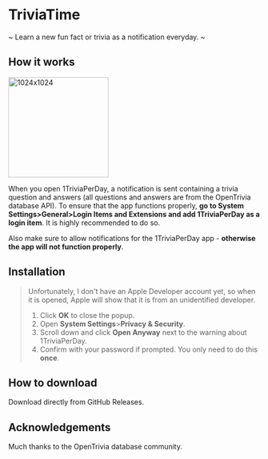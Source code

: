 # TriviaTime

 ~ Learn a new fun fact or trivia as a notification everyday. ~

## How it works

<img width="200" height="200" alt="1024x1024" src="https://github.com/user-attachments/assets/6fcef98d-7833-42cf-97c0-556d2ede0cca" />

When you open 1TriviaPerDay, a notification is sent containing a trivia question and answers (all questions and answers are from the OpenTrivia database API).
To ensure that the app functions properly, **go to System Settings>General>Login Items and Extensions and add 1TriviaPerDay as a login item**. It is highly recommended to do so.

Also make sure to allow notifications for the 1TriviaPerDay app - **otherwise the app will not function properly**.

## Installation

> Unfortunately, I don't have an Apple Developer account yet, so when it is opened, Apple will show that it is from an unidentified developer.
> 1. Click **OK** to close the popup.
> 2. Open **System Settings**>**Privacy & Security**.
> 3. Scroll down and click **Open Anyway** next to the warning about 1TriviaPerDay.
> 4. Confirm with your password if prompted.
> You only need to do this **once**.

## How to download

Download directly from GitHub Releases.

## Acknowledgements

Much thanks to the OpenTrivia database community.

